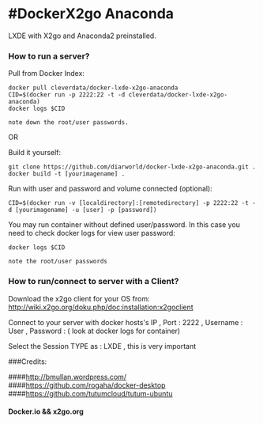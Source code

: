 
#DockerX2go Anaconda
==========

LXDE with X2go and Anaconda2 preinstalled.


### How to run a server?

Pull from Docker Index:

```
docker pull cleverdata/docker-lxde-x2go-anaconda
CID=$(docker run -p 2222:22 -t -d cleverdata/docker-lxde-x2go-anaconda)
docker logs $CID

note down the root/user passwords.
```

OR

Build it yourself:

```
git clone https://github.com/diarworld/docker-lxde-x2go-anaconda.git .
docker build -t [yourimagename] .

```

Run with user and password and volume connected (optional):

```
CID=$(docker run -v [localdirectory]:[remotedirectory] -p 2222:22 -t -d [yourimagename] -u [user] -p [password])

```

You may run container without defined user/password. In this case you need to check docker logs for view user password:

```
docker logs $CID

note the root/user passwords
```

### How to run/connect to server with a Client?

Download the x2go client for your OS from:
http://wiki.x2go.org/doku.php/doc:installation:x2goclient

Connect to your server with docker hosts's IP , Port : 2222 , Username : User , Password : ( look at docker logs for container)

Select the Session TYPE as : LXDE , this is very important


###Credits:

####http://bmullan.wordpress.com/
####https://github.com/rogaha/docker-desktop
####https://github.com/tutumcloud/tutum-ubuntu

#### Docker.io && x2go.org
